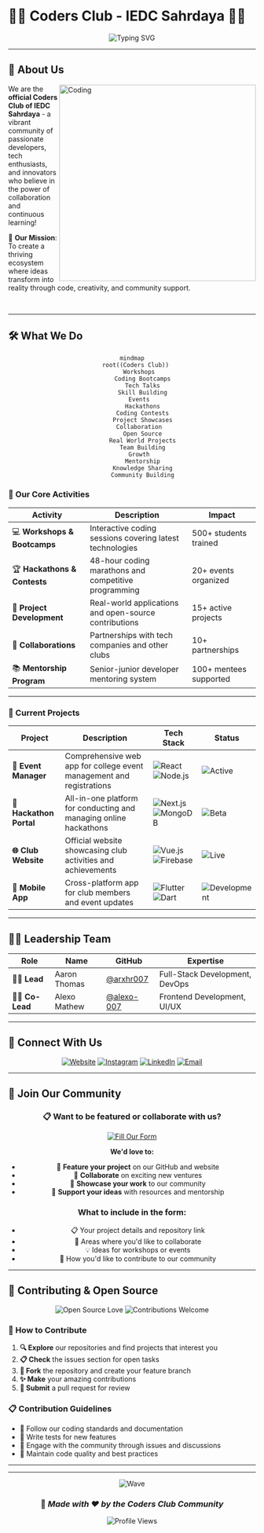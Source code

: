 # 👨‍💻 Coders Club - IEDC Sahrdaya 👩‍💻

<div align="center">
  
  ![Typing SVG](https://readme-typing-svg.herokuapp.com?font=Fira+Code&size=30&duration=3000&pause=1000&color=00D4AA&center=true&vCenter=true&width=600&height=100&lines=🚀+Igniting+Ideas;💡+Building+Together;🧠+Sharing+Knowledge;Welcome+to+Innovation!)

  
</div>

---

## 🎯 About Us

<img align="right" alt="Coding" width="400" src="https://raw.githubusercontent.com/abhisheknaiidu/abhisheknaiidu/master/code.gif">

We are the **official Coders Club of IEDC Sahrdaya** - a vibrant community of passionate developers, tech enthusiasts, and innovators who believe in the power of collaboration and continuous learning! 

🌟 **Our Mission**: To create a thriving ecosystem where ideas transform into reality through code, creativity, and community support.

<br clear="right"/>

---

## 🛠️ What We Do

<div align="center">
  
  ```mermaid
  mindmap
    root((Coders Club))
      Workshops
        Coding Bootcamps
        Tech Talks
        Skill Building
      Events
        Hackathons
        Coding Contests
        Project Showcases
      Collaboration
        Open Source
        Real World Projects
        Team Building
      Growth
        Mentorship
        Knowledge Sharing
        Community Building
  ```
  
</div>

### 🚀 Our Core Activities

| Activity | Description | Impact |
|----------|-------------|--------|
| 💻 **Workshops & Bootcamps** | Interactive coding sessions covering latest technologies | 500+ students trained |
| 🏆 **Hackathons & Contests** | 48-hour coding marathons and competitive programming | 20+ events organized |
| 🚀 **Project Development** | Real-world applications and open-source contributions | 15+ active projects |
| 🤝 **Collaborations** | Partnerships with tech companies and other clubs | 10+ partnerships |
| 📚 **Mentorship Program** | Senior-junior developer mentoring system | 100+ mentees supported |

---


### 🎯 Current Projects

| Project | Description | Tech Stack | Status |
|---------|-------------|------------|--------|
| **🎪 Event Manager** | Comprehensive web app for college event management and registrations | ![React](https://img.shields.io/badge/-React-61DAFB?logo=react&logoColor=white) ![Node.js](https://img.shields.io/badge/-Node.js-339933?logo=node.js&logoColor=white) | ![Active](https://img.shields.io/badge/-Active-success) |
| **🏁 Hackathon Portal** | All-in-one platform for conducting and managing online hackathons | ![Next.js](https://img.shields.io/badge/-Next.js-000000?logo=next.js&logoColor=white) ![MongoDB](https://img.shields.io/badge/-MongoDB-47A248?logo=mongodb&logoColor=white) | ![Beta](https://img.shields.io/badge/-Beta-orange) |
| **🌐 Club Website** | Official website showcasing club activities and achievements | ![Vue.js](https://img.shields.io/badge/-Vue.js-4FC08D?logo=vue.js&logoColor=white) ![Firebase](https://img.shields.io/badge/-Firebase-FFCA28?logo=firebase&logoColor=black) | ![Live](https://img.shields.io/badge/-Live-brightgreen) |
| **📱 Mobile App** | Cross-platform app for club members and event updates | ![Flutter](https://img.shields.io/badge/-Flutter-02569B?logo=flutter&logoColor=white) ![Dart](https://img.shields.io/badge/-Dart-0175C2?logo=dart&logoColor=white) | ![Development](https://img.shields.io/badge/-Development-blue) |

---


## 🧑‍💼 Leadership Team

<div align="center">
  
  | Role | Name | GitHub | Expertise |
  |------|------|--------|-----------|
  | 👨‍💻 **Lead** | Aaron Thomas | [@arxhr007](https://github.com/arxhr007) | Full-Stack Development, DevOps |
  | 👨‍💻 **Co-Lead** | Alexo Mathew | [@alexo-007](https://github.com/alexo-007) | Frontend Development, UI/UX |
  
</div>

---

## 📲 Connect With Us

<div align="center">
  
  [![Website](https://img.shields.io/badge/Website-FF5722?style=for-the-badge&logo=google-chrome&logoColor=white)](https://iedc-coders-club.vercel.app)
  [![Instagram](https://img.shields.io/badge/Instagram-E4405F?style=for-the-badge&logo=instagram&logoColor=white)](https://www.instagram.com/codersclub_iedcsahrdaya/)
  [![LinkedIn](https://img.shields.io/badge/LinkedIn-0077B5?style=for-the-badge&logo=linkedin&logoColor=white)](https://linkedin.com/in/yourclub)
  [![Email](https://img.shields.io/badge/Email-D14836?style=for-the-badge&logo=gmail&logoColor=white)](mailto:codersclubscet@gmail.com)
  
</div>

---

## 🎯 Join Our Community

<div align="center">
  
  ### 📋 **Want to be featured or collaborate with us?**
  
  [![Fill Our Form](https://img.shields.io/badge/📝_Fill_Our_Google_Form-4285F4?style=for-the-badge&logo=google-forms&logoColor=white)](https://forms.google.com/your-form-link)
  
  **We'd love to:**
  - 🌟 **Feature your project** on our GitHub and website
  - 🤝 **Collaborate** on exciting new ventures
  - 📢 **Showcase your work** to our community
  - 🚀 **Support your ideas** with resources and mentorship
  
  ### What to include in the form:
  - 📋 Your project details and repository link
  - 🎯 Areas where you'd like to collaborate
  - 💡 Ideas for workshops or events
  - 🌟 How you'd like to contribute to our community
  
</div>

---

## 🤝 Contributing & Open Source

<div align="center">
  
  ![Open Source Love](https://badges.frapsoft.com/os/v1/open-source.svg?v=103)
  ![Contributions Welcome](https://img.shields.io/badge/contributions-welcome-brightgreen.svg?style=flat)
  
</div>

### 🌟 How to Contribute

1. **🔍 Explore** our repositories and find projects that interest you
2. **📋 Check** the issues section for open tasks
3. **🍴 Fork** the repository and create your feature branch
4. **✨ Make** your amazing contributions
5. **🔄 Submit** a pull request for review

### 📋 Contribution Guidelines

- 📝 Follow our coding standards and documentation
- 🧪 Write tests for new features
- 💬 Engage with the community through issues and discussions
- 🎨 Maintain code quality and best practices

---


---

<div align="center">
  
  ![Wave](https://capsule-render.vercel.app/api?type=waving&color=gradient&height=100&section=footer&text=Thanks%20for%20visiting!&fontSize=16&fontColor=fff&animation=twinkling&fontAlignY=72)
  
  ### 🌟 *Made with ❤️ by the Coders Club Community*
  
  ![Profile Views](https://komarev.com/ghpvc/?username=coders-club-iedc&color=blueviolet&style=flat-square&label=Profile+Views)
  
</div>
